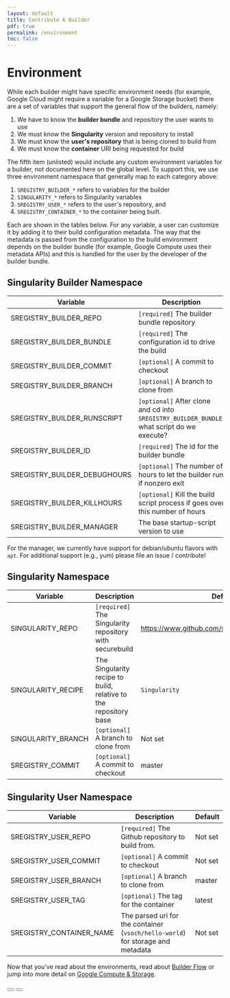 ```yaml
---
layout: default
title: Contribute A Builder
pdf: true
permalink: /environment
toc: false
---
```


# Environment
While each builder might have specific environment needs (for example, Google Cloud
might require a variable for a Google Storage bucket) there are a set of variables that
support the general flow of the builders, namely:

 1. We have to know the **builder bundle** and repository the user wants to use
 2. We must know the **Singularity** version and repository to install
 3. We must know the **user's repository** that is being cloned to build from
 4. We must know the **container** URI being requested for build

The fifth item (unlisted) would include any custom environment variables for a builder, 
not documented here on the global level. To support this, we use three environment namespace
that generally map to each category above:

 1. `SREGISTRY_BUILDER_*` refers to variables for the builder
 2. `SINGULARITY_*` refers to Singularity variables
 3. `SREGISTRY_USER_*` refers to the user's repository, and 
 4. `SREGISTRY_CONTAINER_*` to the container being built.

Each are shown in the tables below. For any variable, a user can customize it by adding it
to their build configuration metadata. The way that the metadata is passed from the configuration
to the build environment depends on the builder bundle (for example, Google Compute uses their
metadata APIs) and this is handled for the user by the developer of the builder bundle. 

##  Singularity Builder Namespace

| Variable | Description | Default |
|----------|---------|-------------|
| SREGISTRY_BUILDER_REPO | `[required]` The builder bundle repository | https://www.github.com/singularityhub/builders |
| SREGISTRY_BUILDER_BUNDLE | `[required]` The configuration id to drive the build | `google/compute/ubuntu/securebuild-2.4.3`  |
| SREGISTRY_BUILDER_COMMIT | `[optional]` A commit to checkout | Not set |
| SREGISTRY_BUILDER_BRANCH | `[optional]` A branch to clone from | master |
| SREGISTRY_BUILDER_RUNSCRIPT | `[optional]` After clone and cd into `SREGISTRY_BUILDER_BUNDLE`, what script do we execute? | run.sh |
| SREGISTRY_BUILDER_ID | `[required]` The id for the builder bundle | automatically generated from the API |
| SREGISTRY_BUILDER_DEBUGHOURS | `[optional]` The number of hours to let the builder run if nonzero exit | 4 |
| SREGISTRY_BUILDER_KILLHOURS | `[optional]` Kill the build script process if goes over this number of hours | 10 |
| SREGISTRY_BUILDER_MANAGER | The base startup-script version to use | `apt` |

For the manager, we currently have support for debian/ubuntu flavors with `apt`. For additional
support (e.g., yum) please file an issue / contribute!


##  Singularity Namespace

| Variable | Description | Default |
|----------|---------|-------------|
| SINGULARITY_REPO | `[required]` The Singularity repository with securebuild | https://www.github.com/singularityware/singularity |
| SINGULARITY_RECIPE | The Singularity recipe to build, relative to the repository base | `Singularity` |
| SINGULARITY_BRANCH | `[optional]` A branch to clone from | Not set |
| SREGISTRY_COMMIT | `[optional]` A commit to checkout | master |


##  Singularity User Namespace

| Variable | Description | Default |
|----------|---------|-------------|
| SREGISTRY_USER_REPO | `[required]` The Github repository to build from. | Not set |
| SREGISTRY_USER_COMMIT | `[optional]` A commit to checkout | Not set |
| SREGISTRY_USER_BRANCH | `[optional]` A branch to clone from | master |
| SREGISTRY_USER_TAG | `[optional]` The tag for the container | latest |
| SREGISTRY_CONTAINER_NAME | The parsed uri for the container (`vsoch/hello-world`) for storage and metadata | Not set |


Now that you've read about the environments, read about [Builder Flow](/builders/builder-flow) or jump into more detail on [Google Compute & Storage](/builders/builder-google-compute).


<div>
    <a href="/builders/environment"><button class="previous-button btn btn-primary"><i class="fa fa-chevron-left"></i> </button></a>
    <a href="/builders"><button class="next-button btn btn-primary"><i class="fa fa-chevron-right"></i> </button></a>
</div><br>
